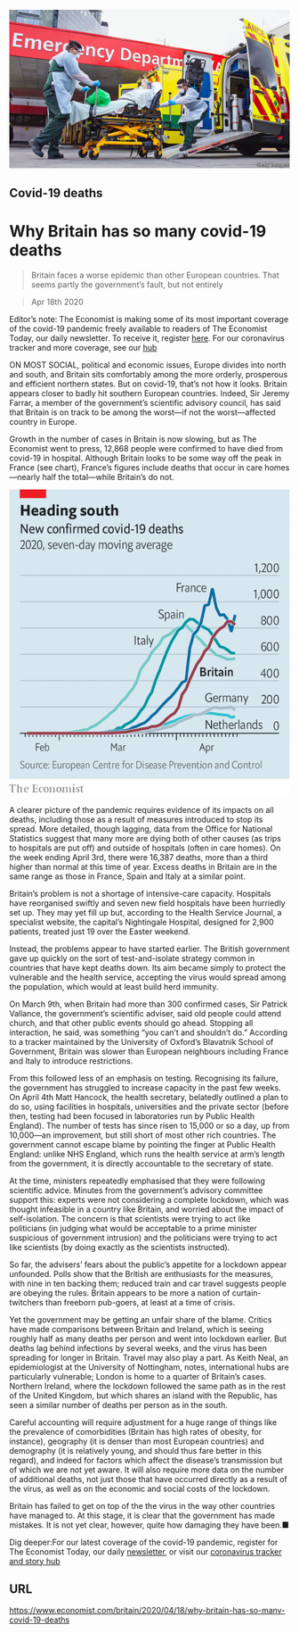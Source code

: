 ![](./images/20200418_BRP004_0.jpg)

## Covid-19 deaths

# Why Britain has so many covid-19 deaths

> Britain faces a worse epidemic than other European countries. That seems partly the government’s fault, but not entirely

> Apr 18th 2020

Editor’s note: The Economist is making some of its most important coverage of the covid-19 pandemic freely available to readers of The Economist Today, our daily newsletter. To receive it, register [here](https://www.economist.com//newslettersignup). For our coronavirus tracker and more coverage, see our [hub](https://www.economist.com//coronavirus)

ON MOST SOCIAL, political and economic issues, Europe divides into north and south, and Britain sits comfortably among the more orderly, prosperous and efficient northern states. But on covid-19, that’s not how it looks. Britain appears closer to badly hit southern European countries. Indeed, Sir Jeremy Farrar, a member of the government’s scientific advisory council, has said that Britain is on track to be among the worst—if not the worst—affected country in Europe.

Growth in the number of cases in Britain is now slowing, but as The Economist went to press, 12,868 people were confirmed to have died from covid-19 in hospital. Although Britain looks to be some way off the peak in France (see chart), France’s figures include deaths that occur in care homes—nearly half the total—while Britain’s do not.



![](./images/20200418_BRC226.png)

A clearer picture of the pandemic requires evidence of its impacts on all deaths, including those as a result of measures introduced to stop its spread. More detailed, though lagging, data from the Office for National Statistics suggest that many more are dying both of other causes (as trips to hospitals are put off) and outside of hospitals (often in care homes). On the week ending April 3rd, there were 16,387 deaths, more than a third higher than normal at this time of year. Excess deaths in Britain are in the same range as those in France, Spain and Italy at a similar point.

Britain’s problem is not a shortage of intensive-care capacity. Hospitals have reorganised swiftly and seven new field hospitals have been hurriedly set up. They may yet fill up but, according to the Health Service Journal, a specialist website, the capital’s Nightingale Hospital, designed for 2,900 patients, treated just 19 over the Easter weekend.

Instead, the problems appear to have started earlier. The British government gave up quickly on the sort of test-and-isolate strategy common in countries that have kept deaths down. Its aim became simply to protect the vulnerable and the health service, accepting the virus would spread among the population, which would at least build herd immunity.

On March 9th, when Britain had more than 300 confirmed cases, Sir Patrick Vallance, the government’s scientific adviser, said old people could attend church, and that other public events should go ahead. Stopping all interaction, he said, was something “you can’t and shouldn’t do.” According to a tracker maintained by the University of Oxford’s Blavatnik School of Government, Britain was slower than European neighbours including France and Italy to introduce restrictions.

From this followed less of an emphasis on testing. Recognising its failure, the government has struggled to increase capacity in the past few weeks. On April 4th Matt Hancock, the health secretary, belatedly outlined a plan to do so, using facilities in hospitals, universities and the private sector (before then, testing had been focused in laboratories run by Public Health England). The number of tests has since risen to 15,000 or so a day, up from 10,000—an improvement, but still short of most other rich countries. The government cannot escape blame by pointing the finger at Public Health England: unlike NHS England, which runs the health service at arm’s length from the government, it is directly accountable to the secretary of state.

At the time, ministers repeatedly emphasised that they were following scientific advice. Minutes from the government’s advisory committee support this: experts were not considering a complete lockdown, which was thought infeasible in a country like Britain, and worried about the impact of self-isolation. The concern is that scientists were trying to act like politicians (in judging what would be acceptable to a prime minister suspicious of government intrusion) and the politicians were trying to act like scientists (by doing exactly as the scientists instructed).

So far, the advisers’ fears about the public’s appetite for a lockdown appear unfounded. Polls show that the British are enthusiasts for the measures, with nine in ten backing them; reduced train and car travel suggests people are obeying the rules. Britain appears to be more a nation of curtain-twitchers than freeborn pub-goers, at least at a time of crisis.

Yet the government may be getting an unfair share of the blame. Critics have made comparisons between Britain and Ireland, which is seeing roughly half as many deaths per person and went into lockdown earlier. But deaths lag behind infections by several weeks, and the virus has been spreading for longer in Britain. Travel may also play a part. As Keith Neal, an epidemiologist at the University of Nottingham, notes, international hubs are particularly vulnerable; London is home to a quarter of Britain’s cases. Northern Ireland, where the lockdown followed the same path as in the rest of the United Kingdom, but which shares an island with the Republic, has seen a similar number of deaths per person as in the south.

Careful accounting will require adjustment for a huge range of things like the prevalence of comorbidities (Britain has high rates of obesity, for instance), geography (it is denser than most European countries) and demography (it is relatively young, and should thus fare better in this regard), and indeed for factors which affect the disease’s transmission but of which we are not yet aware. It will also require more data on the number of additional deaths, not just those that have occurred directly as a result of the virus, as well as on the economic and social costs of the lockdown.

Britain has failed to get on top of the the virus in the way other countries have managed to. At this stage, it is clear that the government has made mistakes. It is not yet clear, however, quite how damaging they have been.■

Dig deeper:For our latest coverage of the covid-19 pandemic, register for The Economist Today, our daily [newsletter](https://www.economist.com//newslettersignup), or visit our [coronavirus tracker and story hub](https://www.economist.com//coronavirus)

## URL

https://www.economist.com/britain/2020/04/18/why-britain-has-so-many-covid-19-deaths

